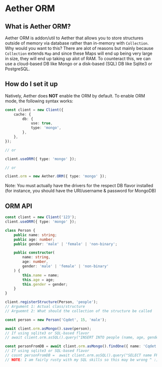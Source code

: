 # Aether ORM

## What is Aether ORM?

Aether ORM is addon/util to Aether that allows you to store structures outside of memory via database rather than in-memory with `Collection`. Why would you want to this? There are alot of reasons but mainly because `Collection` extends `Map` and since these Maps will end up being very large in size, they will end up taking up alot of RAM. To counteract this, we can use a cloud-based DB like Mongo or a disk-based (SQL) DB like Sqlite3 or PostgreSQL.

## How do I set it up

Natively, Aether does **NOT** enable the ORM by default. To enable ORM mode, the following syntax works:

```ts
const client = new Client({
	cache: {
		db: {
			use: true,
			type: 'mongo',
		},
	},
});

// or

client.useORM({ type: 'mongo' });

// or

client.orm = new Aether.ORM({ type: 'mongo' });
```

Note: You must actually have the drivers for the respect DB flavor installed (for instance, you should have the URI/username & password for MongoDB)

## ORM API

```ts
const client = new Client('123');
client.useORM({ type: 'mongo' });

class Person {
	public name: string;
	public age: number;
	public gender: 'male' | 'female' | 'non-binary';

	public constructor(
		name: string,
		age: number,
		gender: 'male' | 'female' | 'non-binary'
	) {
		this.name = name;
		this.age = age;
		this.gender = gender;
	}
}

client.registerStructure(Person, 'people');
// Argument 1: Actual class/structure
// Arguemnt 2: What should the collection of the structure be called

const person = new Person('Cqdet', 15, 'male');

await client.orm.asMongo().save(person);
// If using sqlite3 or SQL-based flavor
// await client.orm.asSQL().query("INSERT INTO people (name, age, gender) VALUES ('Cqdet', 15, 'male')")

const personFromDB = await client.orm.asMongo().findOne({ name: 'Cqdet' });
// If using sqlite3 or SQL-based flavor
// cosnt personFromDB =  await client.orm.asSQL().query("SELECT name FROM people WHERE name = 'Cqdet'")
// NOTE: I am fairly rusty with my SQL skills so this may be wrong ^ :)
```
